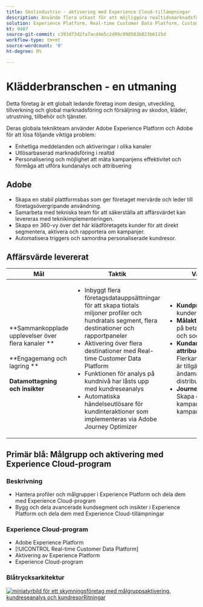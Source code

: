 ```yaml
---
title: Skolindustrin - aktivering med Experience Cloud-tillämpningar
description: Använde flera utkast för att möjliggöra realtidsmarknadsföring, flerkanalsaktivering och flerkanalsanalys.
solution: Experience Platform, Real-time Customer Data Platform, Customer Journey Analytics, Journey Orchestration
kt: 9487
source-git-commit: c393d73d2fa7acd4e5c2d99c098503b023b6115d
workflow-type: tm+mt
source-wordcount: '0'
ht-degree: 0%

---
```



# Klädderbranschen - en utmaning

Detta företag är ett globalt ledande företag inom design, utveckling, tillverkning och global marknadsföring och försäljning av skodon, kläder, utrustning, tillbehör och tjänster.

Deras globala teknikteam använder Adobe Experience Platform och Adobe för att lösa följande viktiga problem:

* Enhetliga meddelanden och aktiveringar i olika kanaler
* Utlösarbaserad marknadsföring i realtid
* Personalisering och möjlighet att mäta kampanjens effektivitet och förmåga att utföra kundanalys och attribuering

## Adobe

* Skapa en stabil plattformsbas som ger företaget mervärde och leder till företagsövergripande användning.
* Samarbeta med tekniska team för att säkerställa att affärsvärdet kan levereras med teknikimplementeringen.
* Skapa en 360-vy över det här klädföretagets kunder för att direkt segmentera, aktivera och rapportera om kampanjer.
* Automatisera triggers och samordna personaliserade kundresor.

## Affärsvärde levererat

| Mål | Taktik | Värdet upplåst |
|---|---|---|
| **Sammankopplade upplevelser över flera kanaler **<br></br>**Engagemang och lagring **<br></br>**Datamottagning och insikter**</ul> | <ul><li>Inbyggt flera företagsdatauppsättningar för att skapa tiotals miljoner profiler och hundratals segment, flera destinationer och rapportpaneler</li><li>Aktivering över flera destinationer med Real-time Customer Data Platform</li><li>Funktionen för analys på kundnivå har låsts upp med kundreseanalys</li><li>Automatiska händelseutlösare för kundinteraktioner som implementeras via Adobe Journey Optimizer</li></ul> | <ul><li><strong> Kundprofil: </strong>360 Grad av kunder för segmentering</li><li><strong>Målaktiveringar: </strong>Aktivering på betalda medier, e-post och sociala plattformar</li><li><strong>Kundanalys och attribuering: </strong>Flerkanalsattribueringsanalys är tillgänglig för särskilda ändamål och enkelt distribuerad<li><strong>Journey Orchestration: </strong> Skapa och driftsätta triggade kampanjer och schemalagda kampanjer i realtid</li></ul> |

## Primär blå: Målgrupp och aktivering med Experience Cloud-program

### Beskrivning

<ul><li>Hantera profiler och målgrupper i Experience Platform och dela dem med Experience Cloud-program</li><li>Bygg och dela avancerade kundsegment och insikter i Experience Platform och dela dem med Experience Cloud-tillämpningar</li></ul>

### Experience Cloud-program

<ul><li>Adobe Experience Platform</li><li>[!UICONTROL Real-time Customer Data Platform]</li><li>Aktivering av Experience Platform</li><li>Experience Cloud-program</li></ul>

### Blåtrycksarkitektur

<a href="https://experienceleague.adobe.com/docs/blueprints-learn/architecture/audience-activation/platform-and-applications.html?lang=en"><img alt="miniatyrbild för ett skymningsföretag med målgruppsaktivering, kundreseanalys och kundresorRitningar" src="https://experienceleague.adobe.com/docs/blueprints-learn/assets/aep+apps_vertical.svg?lang=en"/></a>




